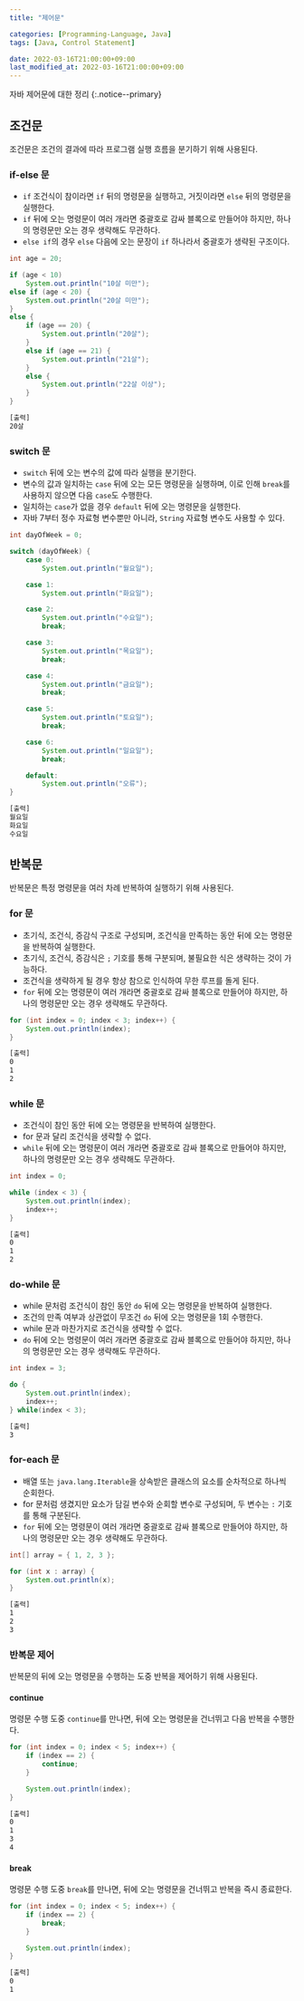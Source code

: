 ```yaml
---
title: "제어문"

categories: [Programming-Language, Java]
tags: [Java, Control Statement]

date: 2022-03-16T21:00:00+09:00
last_modified_at: 2022-03-16T21:00:00+09:00
---
```


자바 제어문에 대한 정리
{:.notice--primary}

## 조건문

조건문은 조건의 결과에 따라 프로그램 실행 흐름을 분기하기 위해 사용된다.

### if-else 문

- `if` 조건식이 참이라면 `if` 뒤의 명령문을 실행하고, 거짓이라면 `else` 뒤의 명령문을 실행한다.
- `if` 뒤에 오는 명령문이 여러 개라면 중괄호로 감싸 블록으로 만들어야 하지만, 하나의 명령문만 오는 경우 생략해도 무관하다.
- `else if`의 경우 `else` 다음에 오는 문장이 `if` 하나라서 중괄호가 생략된 구조이다.

``` java
int age = 20;

if (age < 10)
    System.out.println("10살 미만");
else if (age < 20) {
    System.out.println("20살 미만");
}
else {
    if (age == 20) {
        System.out.println("20살");
    }
    else if (age == 21) {
        System.out.println("21살");
    }
    else {
        System.out.println("22살 이상");
    }
}
```

``` bash
[출력]
20살
```

### switch 문

- `switch` 뒤에 오는 변수의 값에 따라 실행을 분기한다.
- 변수의 값과 일치하는 `case` 뒤에 오는 모든 명령문을 실행하며, 이로 인해 `break`를 사용하지 않으면 다음 `case`도 수행한다.
- 일치하는 `case`가 없을 경우 `default` 뒤에 오는 명령문을 실행한다.
- 자바 7부터 정수 자료형 변수뿐만 아니라, `String` 자료형 변수도 사용할 수 있다.

``` java
int dayOfWeek = 0;

switch (dayOfWeek) {
    case 0:
        System.out.println("월요일");

    case 1:
        System.out.println("화요일");

    case 2:
        System.out.println("수요일");
        break;

    case 3:
        System.out.println("목요일");
        break;

    case 4:
        System.out.println("금요일");
        break;

    case 5:
        System.out.println("토요일");
        break;

    case 6:
        System.out.println("일요일");
        break;

    default:
        System.out.println("오류");
}
```

``` bash
[출력]
월요일
화요일
수요일
```

## 반복문

반복문은 특정 명령문을 여러 차례 반복하여 실행하기 위해 사용된다.

### for 문

- 초기식, 조건식, 증감식 구조로 구성되며, 조건식을 만족하는 동안 뒤에 오는 명령문을 반복하여 실행한다.
- 초기식, 조건식, 증감식은 `;` 기호를 통해 구분되며, 불필요한 식은 생략하는 것이 가능하다.
- 조건식을 생략하게 될 경우 항상 참으로 인식하여 무한 루프를 돌게 된다.
- `for` 뒤에 오는 명령문이 여러 개라면 중괄호로 감싸 블록으로 만들어야 하지만, 하나의 명령문만 오는 경우 생략해도 무관하다.

``` java
for (int index = 0; index < 3; index++) {
    System.out.println(index);
}
```

``` bash
[출력]
0
1
2
```

### while 문

- 조건식이 참인 동안 뒤에 오는 명령문을 반복하여 실행한다.
- for 문과 달리 조건식을 생략할 수 없다.
- `while` 뒤에 오는 명령문이 여러 개라면 중괄호로 감싸 블록으로 만들어야 하지만, 하나의 명령문만 오는 경우 생략해도 무관하다.

``` java
int index = 0;

while (index < 3) {
    System.out.println(index);
    index++;
}
```

``` bash
[출력]
0
1
2
```

### do-while 문

- while 문처럼 조건식이 참인 동안 `do` 뒤에 오는 명령문을 반복하여 실행한다.
- 조건의 만족 여부과 상관없이 무조건 `do` 뒤에 오는 명령문을 1회 수행한다.
- while 문과 마찬가지로 조건식을 생략할 수 없다.
- `do` 뒤에 오는 명령문이 여러 개라면 중괄호로 감싸 블록으로 만들어야 하지만, 하나의 명령문만 오는 경우 생략해도 무관하다.

``` java
int index = 3;

do {
    System.out.println(index);
    index++;
} while(index < 3);
```

``` bash
[출력]
3
```

### for-each 문

- 배열 또는 `java.lang.Iterable`을 상속받은 클래스의 요소를 순차적으로 하나씩 순회한다.
- for 문처럼 생겼지만 요소가 담길 변수와 순회할 변수로 구성되며, 두 변수는 `:` 기호를 통해 구분된다.
- `for` 뒤에 오는 명령문이 여러 개라면 중괄호로 감싸 블록으로 만들어야 하지만, 하나의 명령문만 오는 경우 생략해도 무관하다.

``` java
int[] array = { 1, 2, 3 };

for (int x : array) {
    System.out.println(x);
}
```

``` bash
[출력]
1
2
3
```

### 반복문 제어

반복문의 뒤에 오는 명령문을 수행하는 도중 반복을 제어하기 위해 사용된다.

#### continue

명령문 수행 도중 `continue`를 만나면, 뒤에 오는 명령문을 건너뛰고 다음 반복을 수행한다.

``` java
for (int index = 0; index < 5; index++) {
    if (index == 2) {
        continue;
    }

    System.out.println(index);
}
```

``` bash
[출력]
0
1
3
4
```

#### break

명령문 수행 도중 `break`를 만나면, 뒤에 오는 명령문을 건너뛰고 반복을 즉시 종료한다.

``` java
for (int index = 0; index < 5; index++) {
    if (index == 2) {
        break;
    }

    System.out.println(index);
}
```

``` bash
[출력]
0
1
```